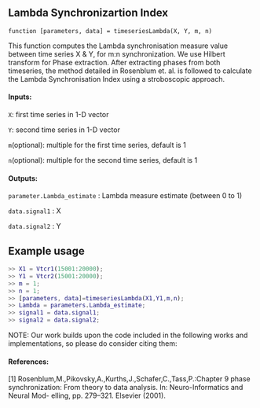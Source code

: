 ## Lambda Synchronizartion Index

`function [parameters, data] = timeseriesLambda(X, Y, m, n)`

This function computes the Lambda synchronisation measure value between time series X & Y, for m:n synchronization. We use Hilbert transform for Phase extraction. After extracting phases from both timeseries, the method detailed in Rosenblum et. al. is followed to calculate the Lambda Synchronisation Index using a stroboscopic approach.


#### Inputs:

`X`: first time series in 1-D vector

`Y`: second time series in 1-D vector

`m`(optional): multiple for the first time series, default is 1

`n`(optional): multiple for the second time series, default is 1

#### Outputs:

`parameter.Lambda_estimate` : Lambda measure estimate (between 0 to 1)

`data.signal1` : X

`data.signal2` : Y



## Example usage
```matlab
>> X1 = Vtcr1(15001:20000);
>> Y1 = Vtcr2(15001:20000);
>> m = 1;
>> n = 1;
>> [parameters, data]=timeseriesLambda(X1,Y1,m,n);
>> Lambda = parameters.Lambda_estimate;
>> signal1 = data.signal1;
>> signal2 = data.signal2;
```

NOTE: Our work builds upon the code included in the following works and
implementations, so please do consider citing them:

#### References:
[1] Rosenblum,M.,Pikovsky,A.,Kurths,J.,Schafer,C.,Tass,P.:Chapter 9 phase synchronization: From theory to data analysis. In: Neuro-Informatics and Neural Mod- elling, pp. 279–321. Elsevier (2001).
